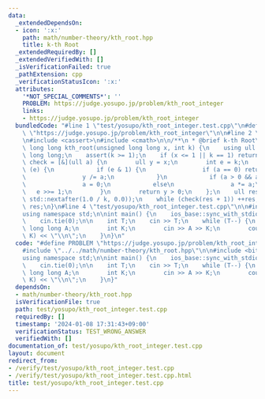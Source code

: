 ```yaml
---
data:
  _extendedDependsOn:
  - icon: ':x:'
    path: math/number-theory/kth_root.hpp
    title: k-th Root
  _extendedRequiredBy: []
  _extendedVerifiedWith: []
  _isVerificationFailed: true
  _pathExtension: cpp
  _verificationStatusIcon: ':x:'
  attributes:
    '*NOT_SPECIAL_COMMENTS*': ''
    PROBLEM: https://judge.yosupo.jp/problem/kth_root_integer
    links:
    - https://judge.yosupo.jp/problem/kth_root_integer
  bundledCode: "#line 1 \"test/yosupo/kth_root_integer.test.cpp\"\n#define PROBLEM\
    \ \"https://judge.yosupo.jp/problem/kth_root_integer\"\n\n#line 2 \"math/number-theory/kth_root.hpp\"\
    \n#include <cassert>\n#include <cmath>\n\n/**\n * @brief k-th Root\n */\nunsigned\
    \ long long kth_root(unsigned long long x, int k) {\n    using ull = unsigned\
    \ long long;\n    assert(k >= 1);\n    if (x <= 1 || k == 1) return x;\n    auto\
    \ check = [&](ull a) {\n        ull y = x;\n        int e = k;\n        while\
    \ (e) {\n            if (e & 1) {\n                if (a == 0) return false;\n\
    \                y /= a;\n            }\n            if (a > 0 && a > y / a)\n\
    \                a = 0;\n            else\n                a *= a;\n         \
    \   e >>= 1;\n        }\n        return y > 0;\n    };\n    ull res = std::pow(x,\
    \ std::nextafter(1.0 / k, 0.0));\n    while (check(res + 1)) ++res;\n    return\
    \ res;\n}\n#line 4 \"test/yosupo/kth_root_integer.test.cpp\"\n\n#include <bits/stdc++.h>\n\
    using namespace std;\n\nint main() {\n    ios_base::sync_with_stdio(false);\n\
    \    cin.tie(0);\n\n    int T;\n    cin >> T;\n    while (T--) {\n        unsigned\
    \ long long A;\n        int K;\n        cin >> A >> K;\n        cout << kth_root(A,\
    \ K) << \"\\n\";\n    }\n}\n"
  code: "#define PROBLEM \"https://judge.yosupo.jp/problem/kth_root_integer\"\n\n\
    #include \"../../math/number-theory/kth_root.hpp\"\n\n#include <bits/stdc++.h>\n\
    using namespace std;\n\nint main() {\n    ios_base::sync_with_stdio(false);\n\
    \    cin.tie(0);\n\n    int T;\n    cin >> T;\n    while (T--) {\n        unsigned\
    \ long long A;\n        int K;\n        cin >> A >> K;\n        cout << kth_root(A,\
    \ K) << \"\\n\";\n    }\n}"
  dependsOn:
  - math/number-theory/kth_root.hpp
  isVerificationFile: true
  path: test/yosupo/kth_root_integer.test.cpp
  requiredBy: []
  timestamp: '2024-01-08 17:31:43+09:00'
  verificationStatus: TEST_WRONG_ANSWER
  verifiedWith: []
documentation_of: test/yosupo/kth_root_integer.test.cpp
layout: document
redirect_from:
- /verify/test/yosupo/kth_root_integer.test.cpp
- /verify/test/yosupo/kth_root_integer.test.cpp.html
title: test/yosupo/kth_root_integer.test.cpp
---
```

